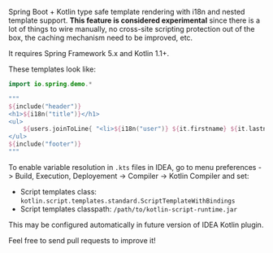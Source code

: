 Spring Boot + Kotlin type safe template rendering with i18n and nested template support.
**This feature is considered experimental** since there is a lot of things to wire manually,
no cross-site scripting protection out of the box, the caching mechanism need to be improved,
etc.

It requires Spring Framework 5.x and Kotlin 1.1+.

These templates look like:

```kotlin
import io.spring.demo.*

"""
${include("header")}
<h1>${i18n("title")}</h1>
<ul>
	${users.joinToLine{ "<li>${i18n("user")} ${it.firstname} ${it.lastname}</li>" }}
</ul>
${include("footer")}
"""
```

To enable variable resolution in `.kts` files in IDEA, go to menu preferences -> Build, Execution, Deployement -> Compiler -> Kotlin Compiler and set:
 - Script templates class: `kotlin.script.templates.standard.ScriptTemplateWithBindings`
 - Script templates classpath: `/path/to/kotlin-script-runtime.jar`
 
This may be configured automatically in future version of IDEA Kotlin plugin.

Feel free to send pull requests to improve it!
